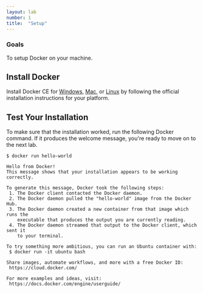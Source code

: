 ```yaml
---
layout: lab
number: 1
title:  "Setup"
---
```


### Goals
To setup Docker on your machine.

## Install Docker

Install Docker CE for
[Windows](https://docs.docker.com/docker-for-windows/install/),
[Mac](https://docs.docker.com/docker-for-mac/install/), or
[Linux](https://docs.docker.com/engine/installation/linux/docker-ce/ubuntu/) by
following the official installation instructions for your platform.

## Test Your Installation

To make sure that the installation worked, run the following Docker command. If
it produces the welcome message, you're ready to move on to the next lab.

```
$ docker run hello-world

Hello from Docker!
This message shows that your installation appears to be working correctly.

To generate this message, Docker took the following steps:
 1. The Docker client contacted the Docker daemon.
 2. The Docker daemon pulled the "hello-world" image from the Docker Hub.
 3. The Docker daemon created a new container from that image which runs the
    executable that produces the output you are currently reading.
 4. The Docker daemon streamed that output to the Docker client, which sent it
    to your terminal.

To try something more ambitious, you can run an Ubuntu container with:
 $ docker run -it ubuntu bash

Share images, automate workflows, and more with a free Docker ID:
 https://cloud.docker.com/

For more examples and ideas, visit:
 https://docs.docker.com/engine/userguide/
```

